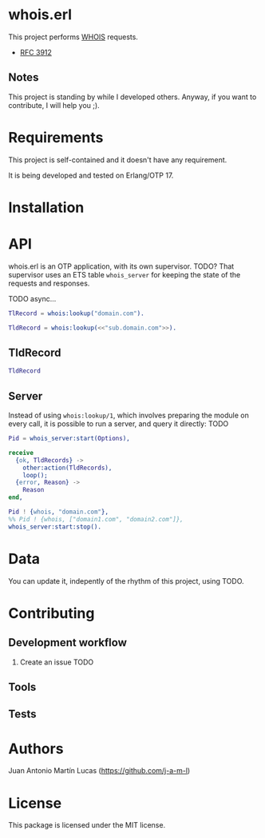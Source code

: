 whois.erl
=========
This project performs [WHOIS](https://en.wikipedia.org/wiki/Whois) requests.

* [RFC 3912](https://tools.ietf.org/html/rfc3912)

Notes
-----

This project is standing by while I developed others. Anyway, if you want to contribute, I will help you ;).


Requirements
============
This project is self-contained and it doesn't have any requirement.

It is being developed and tested on Erlang/OTP 17.


Installation
============


API
===

whois.erl is an OTP application, with its own supervisor.
TODO? That supervisor uses an ETS table `whois_server` for keeping the state of the requests and responses.

TODO async...
```erlang
TlRecord = whois:lookup("domain.com").
```

```erlang
TldRecord = whois:lookup(<<"sub.domain.com">>).
```

TldRecord
---------
```erlang
TldRecord
```

Server
------
Instead of using `whois:lookup/1`, which involves preparing the module on every call, it is possible to run a server, and query it directly: TODO
```erlang
Pid = whois_server:start(Options),

receive
  {ok, TldRecords} ->
    other:action(TldRecords),
    loop();
  {error, Reason} ->
    Reason
end,

Pid ! {whois, "domain.com"},
%% Pid ! {whois, ["domain1.com", "domain2.com"]},
whois_server:start:stop().
```


Data
====
You can update it, indepently of the rhythm of this project, using TODO.


Contributing
============

Development workflow
--------------------
1. Create an issue
TODO

Tools
-----

Tests
-----


Authors
=======
Juan Antonio Martín Lucas (https://github.com/j-a-m-l)


License
=======
This package is licensed under the MIT license.
